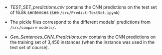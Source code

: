 - <i>TEST_SET_predictions.csv</i> contains the CNN predictions on the test set of 16.8k sentences (see ```/src/Predict-TestSet.ipynb```)

- The pickle files correspond to the different models' predictions from ```/src/compare-models/```.

- <i>Gen_Sentences_CNN_Predictions.csv</i> contains the CNN predictions on the training set of 3,456 instances (when the instance was used in the test set of course).
